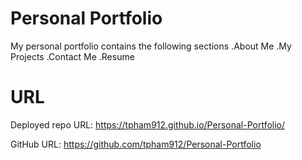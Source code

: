 # Personal Portfolio

My personal portfolio contains the following sections
.About Me
.My Projects 
.Contact Me
.Resume

# URL
Deployed repo URL: https://tpham912.github.io/Personal-Portfolio/

GitHub URL: https://github.com/tpham912/Personal-Portfolio
